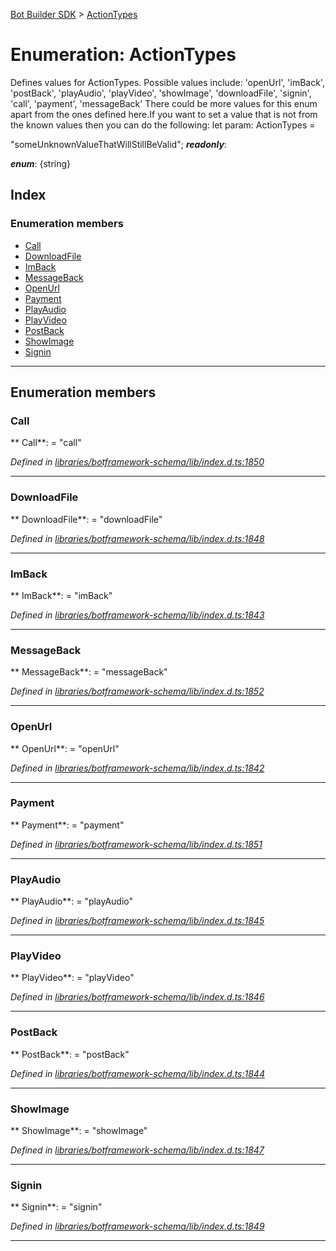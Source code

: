 [Bot Builder SDK](../README.md) > [ActionTypes](../enums/botbuilder.actiontypes.md)



# Enumeration: ActionTypes


Defines values for ActionTypes. Possible values include: 'openUrl', 'imBack', 'postBack', 'playAudio', 'playVideo', 'showImage', 'downloadFile', 'signin', 'call', 'payment', 'messageBack' There could be more values for this enum apart from the ones defined here.If you want to set a value that is not from the known values then you can do the following: let param: ActionTypes =

<actiontypes>"someUnknownValueThatWillStillBeValid";</actiontypes>
*__readonly__*: 

*__enum__*: {string}


## Index

### Enumeration members

* [Call](botbuilder.actiontypes.md#call)
* [DownloadFile](botbuilder.actiontypes.md#downloadfile)
* [ImBack](botbuilder.actiontypes.md#imback)
* [MessageBack](botbuilder.actiontypes.md#messageback)
* [OpenUrl](botbuilder.actiontypes.md#openurl)
* [Payment](botbuilder.actiontypes.md#payment)
* [PlayAudio](botbuilder.actiontypes.md#playaudio)
* [PlayVideo](botbuilder.actiontypes.md#playvideo)
* [PostBack](botbuilder.actiontypes.md#postback)
* [ShowImage](botbuilder.actiontypes.md#showimage)
* [Signin](botbuilder.actiontypes.md#signin)



---
## Enumeration members
<a id="call"></a>

###  Call

** Call**:    = "call"

*Defined in [libraries/botframework-schema/lib/index.d.ts:1850](https://github.com/Microsoft/botbuilder-js/blob/c748a95/libraries/botframework-schema/lib/index.d.ts#L1850)*





___

<a id="downloadfile"></a>

###  DownloadFile

** DownloadFile**:    = "downloadFile"

*Defined in [libraries/botframework-schema/lib/index.d.ts:1848](https://github.com/Microsoft/botbuilder-js/blob/c748a95/libraries/botframework-schema/lib/index.d.ts#L1848)*





___

<a id="imback"></a>

###  ImBack

** ImBack**:    = "imBack"

*Defined in [libraries/botframework-schema/lib/index.d.ts:1843](https://github.com/Microsoft/botbuilder-js/blob/c748a95/libraries/botframework-schema/lib/index.d.ts#L1843)*





___

<a id="messageback"></a>

###  MessageBack

** MessageBack**:    = "messageBack"

*Defined in [libraries/botframework-schema/lib/index.d.ts:1852](https://github.com/Microsoft/botbuilder-js/blob/c748a95/libraries/botframework-schema/lib/index.d.ts#L1852)*





___

<a id="openurl"></a>

###  OpenUrl

** OpenUrl**:    = "openUrl"

*Defined in [libraries/botframework-schema/lib/index.d.ts:1842](https://github.com/Microsoft/botbuilder-js/blob/c748a95/libraries/botframework-schema/lib/index.d.ts#L1842)*





___

<a id="payment"></a>

###  Payment

** Payment**:    = "payment"

*Defined in [libraries/botframework-schema/lib/index.d.ts:1851](https://github.com/Microsoft/botbuilder-js/blob/c748a95/libraries/botframework-schema/lib/index.d.ts#L1851)*





___

<a id="playaudio"></a>

###  PlayAudio

** PlayAudio**:    = "playAudio"

*Defined in [libraries/botframework-schema/lib/index.d.ts:1845](https://github.com/Microsoft/botbuilder-js/blob/c748a95/libraries/botframework-schema/lib/index.d.ts#L1845)*





___

<a id="playvideo"></a>

###  PlayVideo

** PlayVideo**:    = "playVideo"

*Defined in [libraries/botframework-schema/lib/index.d.ts:1846](https://github.com/Microsoft/botbuilder-js/blob/c748a95/libraries/botframework-schema/lib/index.d.ts#L1846)*





___

<a id="postback"></a>

###  PostBack

** PostBack**:    = "postBack"

*Defined in [libraries/botframework-schema/lib/index.d.ts:1844](https://github.com/Microsoft/botbuilder-js/blob/c748a95/libraries/botframework-schema/lib/index.d.ts#L1844)*





___

<a id="showimage"></a>

###  ShowImage

** ShowImage**:    = "showImage"

*Defined in [libraries/botframework-schema/lib/index.d.ts:1847](https://github.com/Microsoft/botbuilder-js/blob/c748a95/libraries/botframework-schema/lib/index.d.ts#L1847)*





___

<a id="signin"></a>

###  Signin

** Signin**:    = "signin"

*Defined in [libraries/botframework-schema/lib/index.d.ts:1849](https://github.com/Microsoft/botbuilder-js/blob/c748a95/libraries/botframework-schema/lib/index.d.ts#L1849)*





___


